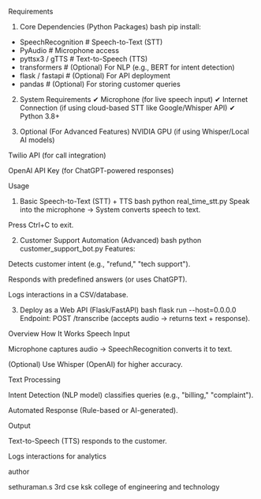 Requirements
1. Core Dependencies (Python Packages)
bash
pip install:
- SpeechRecognition       # Speech-to-Text (STT)
- PyAudio                 # Microphone access
- pyttsx3 / gTTS          # Text-to-Speech (TTS)
- transformers            # (Optional) For NLP (e.g., BERT for intent detection)
- flask / fastapi         # (Optional) For API deployment
- pandas                  # (Optional) For storing customer queries
2. System Requirements
✔ Microphone (for live speech input)
✔ Internet Connection (if using cloud-based STT like Google/Whisper API)
✔ Python 3.8+

3. Optional (For Advanced Features)
NVIDIA GPU (if using Whisper/Local AI models)

Twilio API (for call integration)

OpenAI API Key (for ChatGPT-powered responses)

 Usage
1. Basic Speech-to-Text (STT) + TTS
bash
python real_time_stt.py
Speak into the microphone → System converts speech to text.

Press Ctrl+C to exit.

2. Customer Support Automation (Advanced)
bash
python customer_support_bot.py
Features:

Detects customer intent (e.g., "refund," "tech support").

Responds with predefined answers (or uses ChatGPT).

Logs interactions in a CSV/database.

3. Deploy as a Web API (Flask/FastAPI)
bash
flask run --host=0.0.0.0
Endpoint: POST /transcribe (accepts audio → returns text + response).

 Overview
How It Works
Speech Input

Microphone captures audio → SpeechRecognition converts it to text.

(Optional) Use Whisper (OpenAI) for higher accuracy.

Text Processing

Intent Detection (NLP model) classifies queries (e.g., "billing," "complaint").

Automated Response (Rule-based or AI-generated).

Output

Text-to-Speech (TTS) responds to the customer.

Logs interactions for analytics


author 

sethuraman.s
3rd cse
ksk college of engineering and technology
